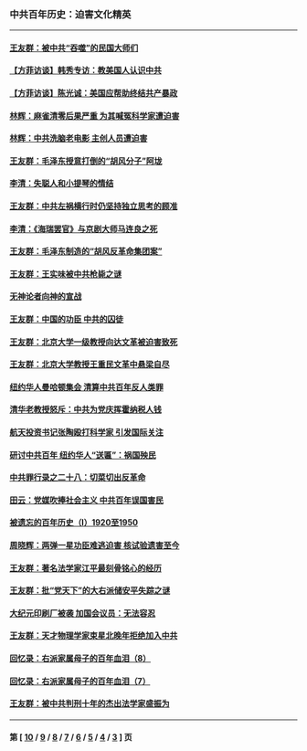 ### 中共百年历史：迫害文化精英
---
#### [王友群：被中共“吞噬”的民国大师们](../../pages/nf1176111/n13942620.md?04140430) 
#### [【方菲访谈】韩秀专访：教美国人认识中共](../../pages/nf1176111/n13821310.md?04140430) 
#### [【方菲访谈】陈光诚：美国应帮助终结共产暴政](../../pages/nf1176111/n13759521.md?04140430) 
#### [林辉：麻雀清零后果严重 为其喊冤科学家遭迫害](../../pages/nf1176111/n13746900.md?04140430) 
#### [林辉：中共洗脑老电影 主创人员遭迫害](../../pages/nf1176111/n13699437.md?04140430) 
#### [王友群：毛泽东授意打倒的“胡风分子”阿垅](../../pages/nf1176111/n13592541.md?04140430) 
#### [李清：失聪人和小提琴的情结](../../pages/nf1176111/n13459280.md?04140430) 
#### [王友群：中共左祸横行时仍坚持独立思考的顾准](../../pages/nf1176111/n13444722.md?04140430) 
#### [李清：《海瑞罢官》与京剧大师马连良之死](../../pages/nf1176111/n13412316.md?04140430) 
#### [王友群：毛泽东制造的“胡风反革命集团案”](../../pages/nf1176111/n13324909.md?04140430) 
#### [王友群：王实味被中共枪毙之谜](../../pages/nf1176111/n13307502.md?04140430) 
#### [无神论者向神的宣战](../../pages/nf1176111/n13281535.md?04140430) 
#### [王友群：中国的功臣 中共的囚徒](../../pages/nf1176111/n13291790.md?04140430) 
#### [王友群：北京大学一级教授向达文革被迫害致死](../../pages/nf1176111/n13150966.md?04140430) 
#### [王友群：北京大学教授王重民文革中悬梁自尽](../../pages/nf1176111/n13084645.md?04140430) 
#### [纽约华人曼哈顿集会 清算中共百年反人类罪](../../pages/nf1176111/n13084157.md?04140430) 
#### [清华老教授怒斥：中共为党庆挥霍纳税人钱](../../pages/nf1176111/n13071430.md?04140430) 
#### [航天投资书记张陶殴打科学家 引发国际关注](../../pages/nf1176111/n13069132.md?04140430) 
#### [研讨中共百年 纽约华人“送匾”：祸国殃民](../../pages/nf1176111/n13057367.md?04140430) 
#### [中共罪行录之二十八：切菜切出反革命](../../pages/nf1176111/n13030600.md?04140430) 
#### [田云：党媒吹捧社会主义 中共百年误国害民](../../pages/nf1176111/n13006682.md?04140430) 
#### [被遗忘的百年历史（I）1920至1950](../../pages/nf1176111/n12986411.md?04140430) 
#### [周晓辉：两弹一星功臣难逃迫害 核试验遗害至今](../../pages/nf1176111/n12974997.md?04140430) 
#### [王友群：著名法学家江平最刻骨铭心的经历](../../pages/nf1176111/n12970787.md?04140430) 
#### [王友群：批“党天下”的大右派储安平失踪之谜](../../pages/nf1176111/n12954229.md?04140430) 
#### [大纪元印刷厂被袭 加国会议员：无法容忍](../../pages/nf1176111/n12883028.md?04140430) 
#### [王友群：天才物理学家束星北晚年拒绝加入中共](../../pages/nf1176111/n12792913.md?04140430) 
#### [回忆录：右派家属母子的百年血泪（8）](../../pages/nf1176111/n12706196.md?04140430) 
#### [回忆录：右派家属母子的百年血泪（7）](../../pages/nf1176111/n12706191.md?04140430) 
#### [王友群：被中共判刑十年的杰出法学家盛振为](../../pages/nf1176111/n12706141.md?04140430) 

---
#### 第 [ [10](./10.md?04140430) / [9](./9.md?04140430) / [8](./8.md?04140430) / [7](./7.md?04140430) / [6](./6.md?04140430) / [5](./5.md?04140430) / [4](./4.md?04140430) / [3](./3.md?04140430) ] 页
